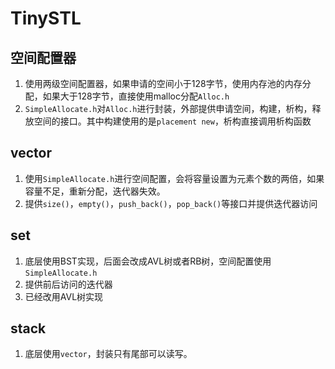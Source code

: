 # TinySTL
## 空间配置器
1. 使用两级空间配置器，如果申请的空间小于128字节，使用内存池的内存分配，如果大于128字节，直接使用malloc分配`Alloc.h`
2. `SimpleAllocate.h`对`Alloc.h`进行封装，外部提供申请空间，构建，析构，释放空间的接口。其中构建使用的是`placement new`，析构直接调用析构函数

## vector
1. 使用`SimpleAllocate.h`进行空间配置，会将容量设置为元素个数的两倍，如果容量不足，重新分配，迭代器失效。
2. 提供`size()`，`empty()`，`push_back()`，`pop_back()`等接口并提供迭代器访问

## set
1. 底层使用BST实现，后面会改成AVL树或者RB树，空间配置使用`SimpleAllocate.h`
2. 提供前后访问的迭代器
3. 已经改用AVL树实现

## stack
1. 底层使用`vector`，封装只有尾部可以读写。
